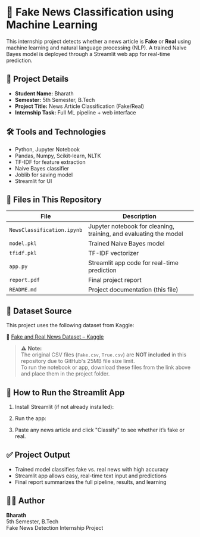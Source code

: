 # 📰 Fake News Classification using Machine Learning

This internship project detects whether a news article is **Fake** or **Real** using machine learning and natural language processing (NLP). A trained Naive Bayes model is deployed through a Streamlit web app for real-time prediction.

## 📌 Project Details

- **Student Name:** Bharath  
- **Semester:** 5th Semester, B.Tech  
- **Project Title:** News Article Classification (Fake/Real)  
- **Internship Task:** Full ML pipeline + web interface

## 🛠️ Tools and Technologies

- Python, Jupyter Notebook
- Pandas, Numpy, Scikit-learn, NLTK
- TF-IDF for feature extraction
- Naive Bayes classifier
- Joblib for saving model
- Streamlit for UI

## 📁 Files in This Repository

| File | Description |
|------|-------------|
| `NewsClassification.ipynb` | Jupyter notebook for cleaning, training, and evaluating the model |
| `model.pkl` | Trained Naive Bayes model |
| `tfidf.pkl` | TF-IDF vectorizer |
| `app.py` | Streamlit app code for real-time prediction |
| `report.pdf` | Final project report |
| `README.md` | Project documentation (this file) |

## 📂 Dataset Source

This project uses the following dataset from Kaggle:

🔗 [Fake and Real News Dataset – Kaggle](https://www.kaggle.com/datasets/clmentbisaillon/fake-and-real-news-dataset)

> ⚠️ **Note:**  
> The original CSV files (`Fake.csv`, `True.csv`) are **NOT included** in this repository due to GitHub's 25MB file size limit.  
> To run the notebook or app, download these files from the link above and place them in the project folder.

## 🚀 How to Run the Streamlit App

1. Install Streamlit (if not already installed):  

2. Run the app:  

3. Paste any news article and click "Classify" to see whether it’s fake or real.

## ✅ Project Output

- Trained model classifies fake vs. real news with high accuracy
- Streamlit app allows easy, real-time text input and predictions
- Final report summarizes the full pipeline, results, and learning

## 👨‍💻 Author

**Bharath**  
5th Semester, B.Tech  
Fake News Detection Internship Project
